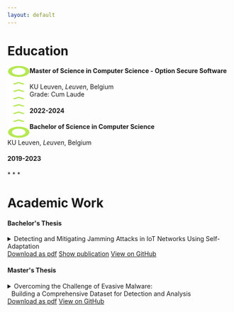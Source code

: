 ```yaml
---
layout: default
---
```


# Education
<img src="assets/images/path.svg" width="50" height="163" style="float:left;margin-top:-3px">
<div class="education">
    <div> 
        <h4> Master of Science in Computer Science - Option Secure Software </h4> 
        <p> KU Leuven, <em> Leuven</em>, Belgium <br/> Grade: Cum Laude </p>
    </div>
    <div> 
        <h4> 2022-2024 </h4> 
    </div>
    <p></p>
    <p></p>
    <div> 
        <h4> Bachelor of Science in Computer Science </h4> 
        <p> KU Leuven, <em> Leuven</em>, Belgium </p>
    </div>
    <div> 
        <h4> 2019-2023 </h4>
    </div>
</div>
* * *

# Academic Work

#### Bachelor's Thesis
<details>
    <summary><span class="underline">Detecting and Mitigating Jamming Attacks in IoT Networks Using Self-Adaptation</span></summary>
    <blockquote>
        <p><hg>Internet of Things (IoT) networks</hg> consist of small devices that use a wireless communication to monitor and possibly control the physical world. A common threat to such networks are <hg>jamming attacks</hg>, a particular type of <hg>denial of service</hg> attack. Current research highlights the need for the design of more effective and efficient anti-jamming techniques that can handle different types of attacks in IoT networks. In this paper, we propose <hg>DeMiJA</hg>, short for <hg>Detection and Mitigation of Jamming Attacks</hg> in IoT, a novel approach to deal with different jamming attacks in IoT networks. DeMiJA leverages <hg>architecture-based adaptation</hg> and the <hg>MAPE-K reference model</hg> (Monitor-Analyze-Plan-Execute that share Knowledge). We present the general architecture of DeMiJA and instantiate the architecture to deal with jamming attacks in the DeltaIoT exemplar. The evaluation shows that DeMiJA can handle different types of jamming attacks <hg>effectively</hg> and efficiently, with <hg>neglectable overhead</hg>.</p>
    </blockquote>
</details>
<a href="{{ site.url }}/download/bachelor_thesis.pdf" class="btn btn-download"><span class="icon"></span>Download as pdf</a>
<a href="https://ieeexplore.ieee.org/document/9935096" class="btn btn-external"><span class="icon"></span>Show publication</a>
<a href="https://github.com/maximreynvoet/deltaiot_simulator_jamming" class="btn btn-github"><span class="icon"></span>View on GitHub</a>  

#### Master's Thesis
<details>
    <summary>
        <span class="underline">Overcoming the Challenge of Evasive Malware:</span>
        <span><br/>&thinsp;&thinsp;</span>
        <span class="underline">Building a Comprehensive Dataset for Detection and Analysis</span> 
    </summary>
    <blockquote>
        <p>This thesis presents the development of a <hg>specialized dataset</hg> focusing on <hg>evasive malware</hg> - malicious software programs designed to circumvent traditional analysis methods through various strategies known as as <hg>evasion techniques</hg>. As cyber threats become more sophisticated, the need for a dedicated dataset to study these evasion techniques is essential for advancing the analysis of malicious software and enhancing cybersecurity. Existing public datasets often mix evasive and non-evasive malware samples, complicating efforts to isolate and study evasion techniques. This research addresses that gap by providing a <hg>curated, graph-based database</hg> exclusively containing evasive malware, <hg>categorized</hg> according to a detailed <hg>taxonomy of evasion methods</hg>. The dataset was compiled using an <hg>enhanced</hg> version of the <hg>CAPEv2</hg> malware analysis sandbox, which was improved <hg>through</hg> a <hg>methodology</hg> developed in this work <hg>to identify</hg> currently <hg>undetected evasion techniques</hg>. When applied to CAPEv2, this approach uncovered techniques that were previously undetectable, which are now within the enhanced tool's detection capabilities. Key contributions of this thesis include the creation of an up-to-date taxonomy of evasion techniques, the development of a methodology for detecting currently undetected evasion techniques in existing analysis tools, the resulting improvements to CAPEv2's detection capabilities, and a dataset containing exclusively evasive malware samples. This dataset represents a significant contribution to the field, offering researchers a <hg>valuable resource</hg> to study <hg>evasion techniques</hg> and <hg>develop</hg> new <hg>evasion detection strategies</hg>. The graph-based structure of the database, along with the modeling of the taxonomy, enables <hg>intuitive and flexible querying across</hg> various <hg>abstraction levels</hg>, detailed analysis, and easy expansion as new techniques are identified. By offering a focused resource for studying evasive malware and a robust methodology for enhancing detection tools, this work lays the <hg>groundwork for more effective analysis methods</hg>, ultimately contributing to stronger defenses against increasingly sophisticated cyber threats.</p>
    </blockquote>
</details>
<a href="{{ site.url }}/download/bachelor_thesis.pdf" class="btn btn-download"><span class="icon"></span>Download as pdf</a>
<a href="https://github.com/maximreynvoet/building-a-comprehensive-dataset" class="btn btn-github"><span class="icon"></span>View on GitHub</a>  
